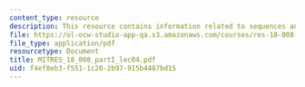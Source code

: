 ```yaml
---
content_type: resource
description: This resource contains information related to sequences and series.
file: https://ol-ocw-studio-app-qa.s3.amazonaws.com/courses/res-18-008-calculus-revisited-complex-variables-differential-equations-and-linear-algebra-fall-2011/f4ef8eb3f5511c202b97915b4487bd15_MITRES_18_008_partI_lec04.pdf
file_type: application/pdf
resourcetype: Document
title: MITRES_18_008_partI_lec04.pdf
uid: f4ef8eb3-f551-1c20-2b97-915b4487bd15
---
```

